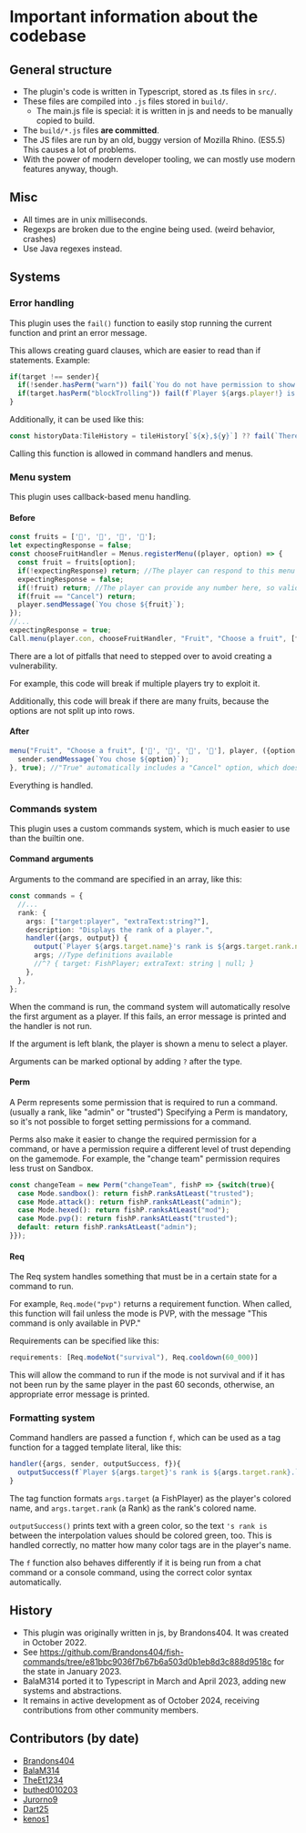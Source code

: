 # Important information about the codebase

## General structure
* The plugin's code is written in Typescript, stored as .ts files in `src/`.
* These files are compiled into `.js` files stored in `build/`.
  * The main.js file is special: it is written in js and needs to be manually copied to build.
* The `build/*.js` files **are committed**.
* The JS files are run by an old, buggy version of Mozilla Rhino. (ES5.5) This causes a lot of problems.
* With the power of modern developer tooling, we can mostly use modern features anyway, though.

## Misc

* All times are in unix milliseconds.
* Regexps are broken due to the engine being used. (weird behavior, crashes)
* Use Java regexes instead.

## Systems

### Error handling

This plugin uses the `fail()` function to easily stop running the current function and print an error message.

This allows creating guard clauses, which are easier to read than if statements. Example:
```ts
if(target !== sender){
  if(!sender.hasPerm("warn")) fail(`You do not have permission to show rules to other players.`);
  if(target.hasPerm("blockTrolling")) fail(f`Player ${args.player!} is insufficiently trollable.`);
}
```

Additionally, it can be used like this:

```ts
const historyData:TileHistory = tileHistory[`${x},${y}`] ?? fail(`There is no recorded history for the selected tile.`);
```

Calling this function is allowed in command handlers and menus.

### Menu system

This plugin uses callback-based menu handling.

#### Before
```ts
const fruits = ['🍏', '🍐', '🍊', '🍉'];
let expectingResponse = false;
const chooseFruitHandler = Menus.registerMenu((player, option) => {
  const fruit = fruits[option];
  if(!expectingResponse) return; //The player can respond to this menu even when we didn't ask, so validation is necessary
  expectingResponse = false;
  if(!fruit) return; //The player can provide any number here, so validation is necessary
  if(fruit == "Cancel") return;
  player.sendMessage(`You chose ${fruit}`);
});
//...
expectingResponse = true;
Call.menu(player.con, chooseFruitHandler, "Fruit", "Choose a fruit", [fruits, ["Cancel"]]);
```
There are a lot of pitfalls that need to stepped over to avoid creating a vulnerability.

For example, this code will break if multiple players try to exploit it.

Additionally, this code will break if there are many fruits, because the options are not split up into rows.

#### After
```ts
menu("Fruit", "Choose a fruit", ['🍏', '🍐', '🍊', '🍉'], player, ({option, sender}) => {
  sender.sendMessage(`You chose ${option}`);
}, true); //"True" automatically includes a "Cancel" option, which does not call the handler when selected.
```

Everything is handled.

### Commands system

This plugin uses a custom commands system, which is much easier to use than the builtin one.

#### Command arguments

Arguments to the command are specified in an array, like this:
```ts
const commands = {
  //...
  rank: {
    args: ["target:player", "extraText:string?"],
    description: "Displays the rank of a player.",
    handler({args, output}) {
      output(`Player ${args.target.name}'s rank is ${args.target.rank.name}.`);
      args; //Type definitions available
      //^? { target: FishPlayer; extraText: string | null; }
    },
  },
};
```

When the command is run, the command system will automatically resolve the first argument as a player. If this fails, an error message is printed and the handler is not run.

If the argument is left blank, the player is shown a menu to select a player.

Arguments can be marked optional by adding `?` after the type.

#### Perm

A Perm represents some permission that is required to run a command. (usually a rank, like "admin" or "trusted") Specifying a Perm is mandatory, so it's not possible to forget setting permissions for a command.

Perms also make it easier to change the required permission for a command, or have a permission require a different level of trust depending on the gamemode. For example, the "change team" permission requires less trust on Sandbox.
```ts
const changeTeam = new Perm("changeTeam", fishP => {switch(true){
  case Mode.sandbox(): return fishP.ranksAtLeast("trusted");
  case Mode.attack(): return fishP.ranksAtLeast("admin");
  case Mode.hexed(): return fishP.ranksAtLeast("mod");
  case Mode.pvp(): return fishP.ranksAtLeast("trusted");
  default: return fishP.ranksAtLeast("admin");
}});
```

#### Req

The Req system handles something that must be in a certain state for a command to run.

For example, `Req.mode("pvp")` returns a requirement function. When called, this function will fail unless the mode is PVP, with the message "This command is only available in PVP."

Requirements can be specified like this:
```ts
requirements: [Req.modeNot("survival"), Req.cooldown(60_000)]
```

This will allow the command to run if the mode is not survival and if it has not been run by the same player in the past 60 seconds, otherwise, an appropriate error message is printed.

### Formatting system

Command handlers are passed a function `f`, which can be used as a tag function for a tagged template literal, like this:

```ts
handler({args, sender, outputSuccess, f}){
  outputSuccess(f`Player ${args.target}'s rank is ${args.target.rank}.`);
}
```

The tag function formats `args.target` (a FishPlayer) as the player's colored name, and `args.target.rank` (a Rank) as the rank's colored name.

`outputSuccess()` prints text with a green color, so the text `'s rank is` between the interpolation values should be colored green, too. This is handled correctly, no matter how many color tags are in the player's name.

The `f` function also behaves differently if it is being run from a chat command or a console command, using the correct color syntax automatically.

## History
* This plugin was originally written in js, by Brandons404. It was created in October 2022.
* See https://github.com/Brandons404/fish-commands/tree/e81bbc9036f7b67b6a503d0b1eb8d3c888d9518c for the state in January 2023.
* BalaM314 ported it to Typescript in March and April 2023, adding new systems and abstractions.
* It remains in active development as of October 2024, receiving contributions from other community members.

## Contributors (by date)
* [Brandons404](https://github.com/Brandons404/)
* [BalaM314](https://github.com/BalaM314/)
* [TheEt1234](https://github.com/TheEt1234/)
* [buthed010203](https://github.com/buthed010203/)
* [Jurorno9](https://github.com/Jurorno9/)
* [Dart25](https://github.com/Dart25/)
* [kenos1](https://github.com/kenos1/)
